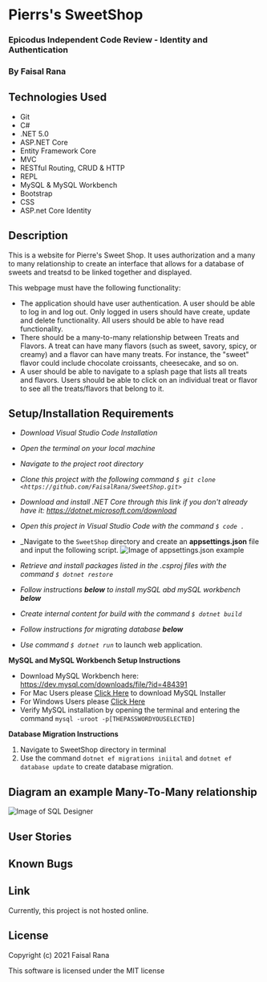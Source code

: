 # Pierrs's SweetShop 

### Epicodus Independent Code Review - Identity and Authentication

### By Faisal Rana

## Technologies Used

* Git
* C#
* .NET 5.0
* ASP.NET Core
* Entity Framework Core
* MVC
* RESTful Routing, CRUD & HTTP
* REPL
* MySQL & MySQL Workbench
* Bootstrap
* CSS
* ASP.net Core Identity 


## Description

This is a website for Pierre's Sweet Shop.  It uses authorization and a many to many relationship to create an interface that allows for a database of sweets and treatsd to be linked together and displayed.  

This webpage must have the following functionality:

- The application should have user authentication. A user should be able to log in and log out. Only logged in users should have create, update and delete functionality. All users should be able to have read functionality.
- There should be a many-to-many relationship between Treats and Flavors. A treat can have many flavors (such as sweet, savory, spicy, or creamy) and a flavor can have many treats. For instance, the "sweet" flavor could include chocolate croissants, cheesecake, and so on.
- A user should be able to navigate to a splash page that lists all treats and flavors. Users should be able to click on an individual treat or flavor to see all the treats/flavors that belong to it.


## Setup/Installation Requirements

* _Download Visual Studio Code Installation_
* _Open the terminal on your local machine_
* _Navigate to the project root directory_
* _Clone this project with the following command  `$ git clone <https://github.com/FaisalRana/SweetShop.git>`_
* _Download and install .NET Core through this link if you don't already have it: https://dotnet.microsoft.com/download_
* _Open this project in Visual Studio Code with the command `$ code .`_
* _Navigate to the `SweetShop` directory and create an **appsettings.json** file and input the following script. 
![Image of appsettings.json example](SweetShop/wwwroot/images/appsettings.json_test.png)

* _Retrieve and install packages listed in the .csproj files with the command `$ dotnet restore`_
* _Follow instructions **below** to install mySQL abd mySQL workbench **below**_
* _Create internal content for build with the command `$ dotnet build`_
* _Follow instructions for migrating database **below**_
* _Use command `$ dotnet run`_ to launch web application.

**MySQL and MySQL Workbench Setup Instructions**

* Download MySQL Workbench here: https://dev.mysql.com/downloads/file/?id=484391
* For Mac Users please [Click Here](https://dev.mysql.com/downloads/file/?id=484914) to download MySQL Installer
* For Windows Users please [Click Here](https://dev.mysql.com/downloads/file/?id=484919)
* Verify MySQL installation by opening the terminal and entering the command `mysql -uroot -p[THEPASSWORDYOUSELECTED]`

**Database Migration Instructions**
1. Navigate to SweetShop directory in terminal
2. Use the command `dotnet ef migrations iniital` and  `dotnet ef database update` to create database migration. 


## Diagram an example Many-To-Many relationship

![Image of SQL Designer](SweetShop/wwwroot/images/schema.png) 


## User Stories 
 

## Known Bugs


## Link

Currently, this project is not hosted online. 

## License

Copyright (c) 2021 Faisal Rana

This software is licensed under the MIT license

